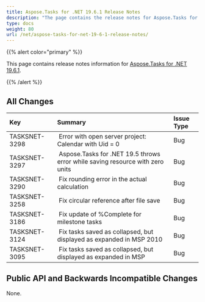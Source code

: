```yaml
---
title: Aspose.Tasks for .NET 19.6.1 Release Notes
description: "The page contains the release notes for Aspose.Tasks for .NET 19.6.1."
type: docs
weight: 80
url: /net/aspose-tasks-for-net-19-6-1-release-notes/
---
```


{{% alert color="primary" %}} 

This page contains release notes information for [Aspose.Tasks for .NET 19.6.1](https://downloads.aspose.com/tasks/net/new-releases/aspose.tasks-for-.net-19.6.1/).

{{% /alert %}} 
## **All Changes**

|**Key**|**Summary**|**Issue Type**|
| :- | :- | :- |
|TASKSNET-3298 | Error with open server project: Calendar with Uid = 0 |Bug |
|TASKSNET-3297 | Aspose.Tasks for .NET 19.5 throws error while saving resource with zero units |Bug |
|TASKSNET-3290 | Fix rounding error in the actual calculation |Bug |
|TASKSNET-3258 | Fix circular reference after file save |Bug |
|TASKSNET-3186 | Fix update of %Complete for milestone tasks |Bug |
|TASKSNET-3124 | Fix tasks saved as collapsed, but displayed as expanded in MSP 2010 |Bug |
|TASKSNET-3095 | Fix tasks saved as collapsed, but displayed as expanded in MSP |Bug |

## **Public API and Backwards Incompatible Changes**
None.
